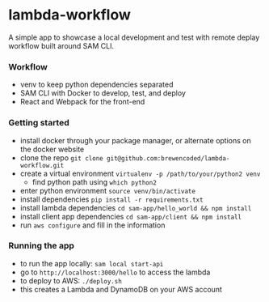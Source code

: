 # lambda-workflow

A simple app to showcase a local development and test with remote deplay workflow built around SAM CLI.

### Workflow
 - venv to keep python dependencies separated
 - SAM CLI with Docker to develop, test, and deploy
 - React and Webpack for the front-end

### Getting started
 - install docker through your package manager, or alternate options on the docker website
 - clone the repo `git clone git@github.com:brewencoded/lambda-workflow.git`
 - create a virtual environment `virtualenv -p /path/to/your/python2 venv`
   - find python path using `which python2`
 - enter python environment `source venv/bin/activate`
 - install dependencies `pip install -r requirements.txt`
 - install lambda dependencies `cd sam-app/hello_world && npm install`
 - install client app dependencies `cd sam-app/client && npm install`
 - run `aws configure` and fill in the information

### Running the app
 - to run the app locally: `sam local start-api`
  - go to `http://localhost:3000/hello` to access the lambda
 - to deploy to AWS: `./deploy.sh`
  - this creates a Lambda and DynamoDB on your AWS account